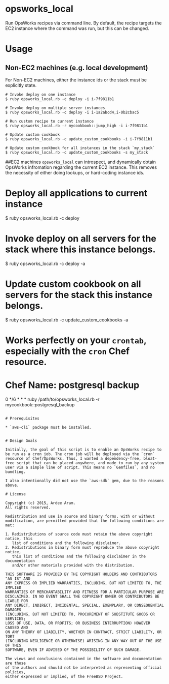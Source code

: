 # opsworks_local
Run OpsWorks recipes via command line. By default, the recipe targets the EC2 instance where the command was run, but this can be changed.



# Usage
## Non-EC2 machines (e.g. local development) 
For Non-EC2 machines, either the instance ids or the stack must be explicitly state.

```
# Invoke deploy on one instance
$ ruby opsworks_local.rb -c deploy -i i-7f9811b1

# Invoke deploy on multiple server instances
$ ruby opsworks_local.rb -c deploy -i i-1a2abcd4,i-0b2cbac5

# Run custom recipe to current instance
$ ruby opsworks_local.rb -r mycookbook::jump_high -i i-7f9811b1

# Update custom cookbook
$ ruby opsworks_local.rb -c update_custom_cookbooks -i i-7f9811b1

# Update custom cookbook for all instances in the stack `my_stack`
$ ruby opsworks_local.rb -c update_custom_cookbooks -s my_stack
```

##EC2 machines
`opsworks_local` can introspect, and dynamically obtain OpsWorks infromation regarding the current EC2 instance.
This removes the necessity of either doing lookups, or hard-coding instance ids.
 
# Deploy all applications to current instance
$ ruby opsworks_local.rb -c deploy

# Invoke deploy on all servers for the stack where this instance belongs.
$ ruby opsworks_local.rb -c deploy -a

# Update custom cookbook on all servers for the stack this instance belongs.
$ ruby opsworks_local.rb -c update_custom_cookbooks -a

# Works perfectly on your `crontab`, especially with the `cron` Chef resource.
# Chef Name: postgresql backup
0 */6 * * * ruby /path/to/opsworks_local.rb -r mycookbook::postgresql_backup
```

# Prerequisites

* `aws-cli` package must be installed.


# Design Goals

Initially, the goal of this script is to enable an OpsWorks recipe to be run as a cron job. The cron job will be deployed via the `cron` resource of Chef/OpsWorks. Thus, I wanted a dependency-free, bloat-free script that can be placed anywhere, and made to run by any system user via a simple line of script. This means no `Gemfiles`, and no bundling. 

I also intentionally did not use the `aws-sdk` gem, due to the reasons above.

# License

Copyright (c) 2015, Ardee Aram.
All rights reserved.

Redistribution and use in source and binary forms, with or without
modification, are permitted provided that the following conditions are met:

1. Redistributions of source code must retain the above copyright notice, this
   list of conditions and the following disclaimer.
2. Redistributions in binary form must reproduce the above copyright notice,
   this list of conditions and the following disclaimer in the documentation
   and/or other materials provided with the distribution.

THIS SOFTWARE IS PROVIDED BY THE COPYRIGHT HOLDERS AND CONTRIBUTORS "AS IS" AND
ANY EXPRESS OR IMPLIED WARRANTIES, INCLUDING, BUT NOT LIMITED TO, THE IMPLIED
WARRANTIES OF MERCHANTABILITY AND FITNESS FOR A PARTICULAR PURPOSE ARE
DISCLAIMED. IN NO EVENT SHALL THE COPYRIGHT OWNER OR CONTRIBUTORS BE LIABLE FOR
ANY DIRECT, INDIRECT, INCIDENTAL, SPECIAL, EXEMPLARY, OR CONSEQUENTIAL DAMAGES
(INCLUDING, BUT NOT LIMITED TO, PROCUREMENT OF SUBSTITUTE GOODS OR SERVICES;
LOSS OF USE, DATA, OR PROFITS; OR BUSINESS INTERRUPTION) HOWEVER CAUSED AND
ON ANY THEORY OF LIABILITY, WHETHER IN CONTRACT, STRICT LIABILITY, OR TORT
(INCLUDING NEGLIGENCE OR OTHERWISE) ARISING IN ANY WAY OUT OF THE USE OF THIS
SOFTWARE, EVEN IF ADVISED OF THE POSSIBILITY OF SUCH DAMAGE.

The views and conclusions contained in the software and documentation are those
of the authors and should not be interpreted as representing official policies,
either expressed or implied, of the FreeBSD Project.





